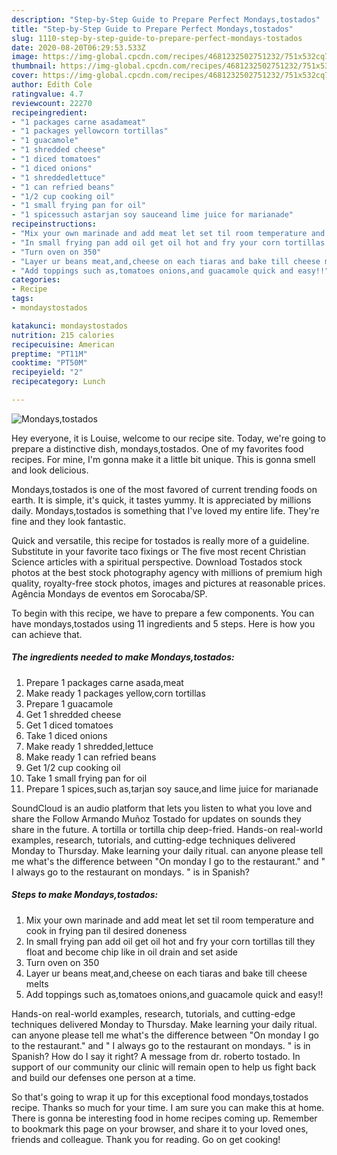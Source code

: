 ```yaml
---
description: "Step-by-Step Guide to Prepare Perfect Mondays,tostados"
title: "Step-by-Step Guide to Prepare Perfect Mondays,tostados"
slug: 1110-step-by-step-guide-to-prepare-perfect-mondays-tostados
date: 2020-08-20T06:29:53.533Z
image: https://img-global.cpcdn.com/recipes/4681232502751232/751x532cq70/mondaystostados-recipe-main-photo.jpg
thumbnail: https://img-global.cpcdn.com/recipes/4681232502751232/751x532cq70/mondaystostados-recipe-main-photo.jpg
cover: https://img-global.cpcdn.com/recipes/4681232502751232/751x532cq70/mondaystostados-recipe-main-photo.jpg
author: Edith Cole
ratingvalue: 4.7
reviewcount: 22270
recipeingredient:
- "1 packages carne asadameat"
- "1 packages yellowcorn tortillas"
- "1 guacamole"
- "1 shredded cheese"
- "1 diced tomatoes"
- "1 diced onions"
- "1 shreddedlettuce"
- "1 can refried beans"
- "1/2 cup cooking oil"
- "1 small frying pan for oil"
- "1 spicessuch astarjan soy sauceand lime juice for marianade"
recipeinstructions:
- "Mix your own marinade and add meat let set til room temperature and cook in frying pan til desired doneness"
- "In small frying pan add oil get oil hot and fry your corn tortillas till they float and become chip like in oil drain and set aside"
- "Turn oven on 350"
- "Layer ur beans meat,and,cheese on each tiaras and bake till cheese melts"
- "Add toppings such as,tomatoes onions,and guacamole quick and easy!!"
categories:
- Recipe
tags:
- mondaystostados

katakunci: mondaystostados 
nutrition: 215 calories
recipecuisine: American
preptime: "PT11M"
cooktime: "PT50M"
recipeyield: "2"
recipecategory: Lunch

---
```



![Mondays,tostados](https://img-global.cpcdn.com/recipes/4681232502751232/751x532cq70/mondaystostados-recipe-main-photo.jpg)

Hey everyone, it is Louise, welcome to our recipe site. Today, we're going to prepare a distinctive dish, mondays,tostados. One of my favorites food recipes. For mine, I'm gonna make it a little bit unique. This is gonna smell and look delicious.

Mondays,tostados is one of the most favored of current trending foods on earth. It is simple, it's quick, it tastes yummy. It is appreciated by millions daily. Mondays,tostados is something that I've loved my entire life. They're fine and they look fantastic.

Quick and versatile, this recipe for tostados is really more of a guideline. Substitute in your favorite taco fixings or The five most recent Christian Science articles with a spiritual perspective. Download Tostados stock photos at the best stock photography agency with millions of premium high quality, royalty-free stock photos, images and pictures at reasonable prices. Agência Mondays de eventos em Sorocaba/SP.


To begin with this recipe, we have to prepare a few components. You can have mondays,tostados using 11 ingredients and 5 steps. Here is how you can achieve that.

<!--inarticleads1-->

##### The ingredients needed to make Mondays,tostados:

1. Prepare 1 packages carne asada,meat
1. Make ready 1 packages yellow,corn tortillas
1. Prepare 1 guacamole
1. Get 1 shredded cheese
1. Get 1 diced tomatoes
1. Take 1 diced onions
1. Make ready 1 shredded,lettuce
1. Make ready 1 can refried beans
1. Get 1/2 cup cooking oil
1. Take 1 small frying pan for oil
1. Prepare 1 spices,such as,tarjan soy sauce,and lime juice for marianade


SoundCloud is an audio platform that lets you listen to what you love and share the Follow Armando Muñoz Tostado for updates on sounds they share in the future. A tortilla or tortilla chip deep-fried. Hands-on real-world examples, research, tutorials, and cutting-edge techniques delivered Monday to Thursday. Make learning your daily ritual. can anyone please tell me what&#39;s the difference between &#34;On monday I go to the restaurant.&#34; and &#34; I always go to the restaurant on mondays. &#34; is in Spanish? 

<!--inarticleads2-->

##### Steps to make Mondays,tostados:

1. Mix your own marinade and add meat let set til room temperature and cook in frying pan til desired doneness
1. In small frying pan add oil get oil hot and fry your corn tortillas till they float and become chip like in oil drain and set aside
1. Turn oven on 350
1. Layer ur beans meat,and,cheese on each tiaras and bake till cheese melts
1. Add toppings such as,tomatoes onions,and guacamole quick and easy!!


Hands-on real-world examples, research, tutorials, and cutting-edge techniques delivered Monday to Thursday. Make learning your daily ritual. can anyone please tell me what&#39;s the difference between &#34;On monday I go to the restaurant.&#34; and &#34; I always go to the restaurant on mondays. &#34; is in Spanish? How do I say it right? A message from dr. roberto tostado. In support of our community our clinic will remain open to help us fight back and build our defenses one person at a time. 

So that's going to wrap it up for this exceptional food mondays,tostados recipe. Thanks so much for your time. I am sure you can make this at home. There is gonna be interesting food in home recipes coming up. Remember to bookmark this page on your browser, and share it to your loved ones, friends and colleague. Thank you for reading. Go on get cooking!
